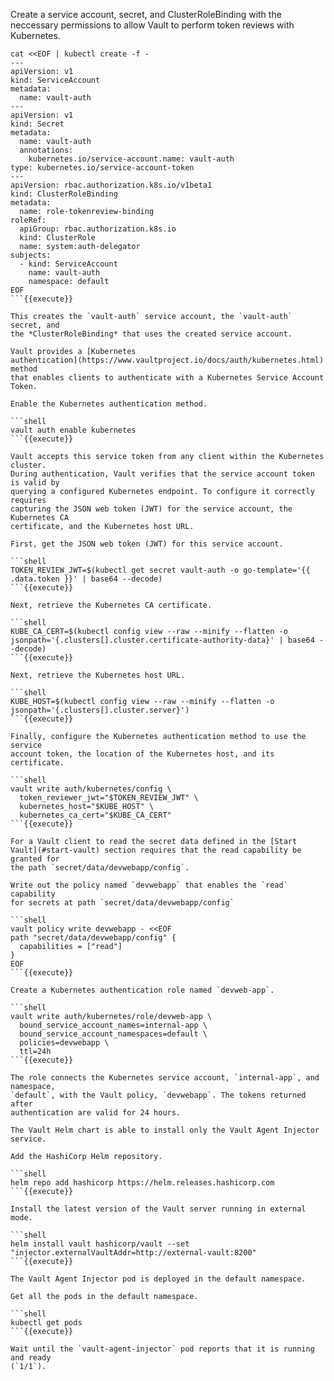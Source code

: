 Create a service account, secret, and ClusterRoleBinding with the neccessary
permissions to allow Vault to perform token reviews with Kubernetes.

```shell
cat <<EOF | kubectl create -f -
---
apiVersion: v1
kind: ServiceAccount
metadata:
  name: vault-auth
---
apiVersion: v1
kind: Secret
metadata:
  name: vault-auth
  annotations:
    kubernetes.io/service-account.name: vault-auth
type: kubernetes.io/service-account-token
---
apiVersion: rbac.authorization.k8s.io/v1beta1
kind: ClusterRoleBinding
metadata:
  name: role-tokenreview-binding
roleRef:
  apiGroup: rbac.authorization.k8s.io
  kind: ClusterRole
  name: system:auth-delegator
subjects:
  - kind: ServiceAccount
    name: vault-auth
    namespace: default
EOF
```{{execute}}

This creates the `vault-auth` service account, the `vault-auth` secret, and
the *ClusterRoleBinding* that uses the created service account.

Vault provides a [Kubernetes
authentication](https://www.vaultproject.io/docs/auth/kubernetes.html) method
that enables clients to authenticate with a Kubernetes Service Account
Token.

Enable the Kubernetes authentication method.

```shell
vault auth enable kubernetes
```{{execute}}

Vault accepts this service token from any client within the Kubernetes cluster.
During authentication, Vault verifies that the service account token is valid by
querying a configured Kubernetes endpoint. To configure it correctly requires
capturing the JSON web token (JWT) for the service account, the Kubernetes CA
certificate, and the Kubernetes host URL.

First, get the JSON web token (JWT) for this service account.

```shell
TOKEN_REVIEW_JWT=$(kubectl get secret vault-auth -o go-template='{{ .data.token }}' | base64 --decode)
```{{execute}}

Next, retrieve the Kubernetes CA certificate.

```shell
KUBE_CA_CERT=$(kubectl config view --raw --minify --flatten -o jsonpath='{.clusters[].cluster.certificate-authority-data}' | base64 --decode)
```{{execute}}

Next, retrieve the Kubernetes host URL.

```shell
KUBE_HOST=$(kubectl config view --raw --minify --flatten -o jsonpath='{.clusters[].cluster.server}')
```{{execute}}

Finally, configure the Kubernetes authentication method to use the service
account token, the location of the Kubernetes host, and its certificate.

```shell
vault write auth/kubernetes/config \
  token_reviewer_jwt="$TOKEN_REVIEW_JWT" \
  kubernetes_host="$KUBE_HOST" \
  kubernetes_ca_cert="$KUBE_CA_CERT"
```{{execute}}

For a Vault client to read the secret data defined in the [Start
Vault](#start-vault) section requires that the read capability be granted for
the path `secret/data/devwebapp/config`.

Write out the policy named `devwebapp` that enables the `read` capability
for secrets at path `secret/data/devwebapp/config`

```shell
vault policy write devwebapp - <<EOF
path "secret/data/devwebapp/config" {
  capabilities = ["read"]
}
EOF
```{{execute}}

Create a Kubernetes authentication role named `devweb-app`.

```shell
vault write auth/kubernetes/role/devweb-app \
  bound_service_account_names=internal-app \
  bound_service_account_namespaces=default \
  policies=devwebapp \
  ttl=24h
```{{execute}}

The role connects the Kubernetes service account, `internal-app`, and namespace,
`default`, with the Vault policy, `devwebapp`. The tokens returned after
authentication are valid for 24 hours.

The Vault Helm chart is able to install only the Vault Agent Injector service.

Add the HashiCorp Helm repository.

```shell
helm repo add hashicorp https://helm.releases.hashicorp.com
```{{execute}}

Install the latest version of the Vault server running in external mode.

```shell
helm install vault hashicorp/vault --set "injector.externalVaultAddr=http://external-vault:8200"
```{{execute}}

The Vault Agent Injector pod is deployed in the default namespace.

Get all the pods in the default namespace.

```shell
kubectl get pods
```{{execute}}

Wait until the `vault-agent-injector` pod reports that it is running and ready
(`1/1`).